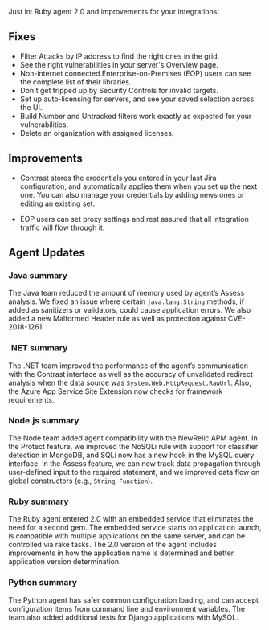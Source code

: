 <!--
title: "Contrast 3.5.4 - July 2018"
description: "Contrast 3.5.4 July 2018"
tags: "3.5.4 July Release Notes"
-->

Just in: Ruby agent 2.0 and improvements for your integrations! 

## Fixes

* Filter Attacks by IP address to find the right ones in the grid. 
* See the right vulnerabilities in your server's Overview page.
* Non-internet connected Enterprise-on-Premises (EOP) users can see the complete list of their libraries. 
* Don't get tripped up by Security Controls for invalid targets. 
* Set up auto-licensing for servers, and see your saved selection across the UI. 
* Build Number and Untracked filters work exactly as expected for your vulnerabilities. 
* Delete an organization with assigned licenses. 

## Improvements

* Contrast stores the credentials you entered in your last Jira configuration, and automatically applies them when you set up the next one. You can also manage your credentials by adding news ones or editing an existing set.

* EOP users can set proxy settings and rest assured that all integration traffic will flow through it.

## Agent Updates

### Java summary 

The Java team reduced the amount of memory used by agent’s Assess analysis. We fixed an issue where certain `java.lang.String` methods, if added as sanitizers or validators, could cause application errors. We also added a new Malformed Header rule as well as protection against CVE-2018-1261. 

### .NET summary 

The .NET team improved the performance of the agent’s communication with the Contrast interface as well as the accuracy of unvalidated redirect analysis when the data source was `System.Web.HttpRequest.RawUrl`. Also, the Azure App Service Site Extension now checks for framework requirements. 

### Node.js summary 

The Node team added agent compatibility with the NewRelic APM agent. In the Protect feature, we improved the NoSQLi rule with support for classifier detection in MongoDB, and SQLi now has a new hook in the MySQL query interface. In the Assess feature, we can now track data propagation through user-defined input to the required statement, and we improved data flow on global constructors (e.g., `String`, `Function`).

### Ruby summary 

The Ruby agent entered 2.0 with an embedded service that eliminates the need for a second gem. The embedded service starts on application launch, is compatible with multiple applications on the same server, and can be controlled via rake tasks. The 2.0 version of the agent includes improvements in how the application name is determined and better application version determination.

### Python summary

The Python agent has safer common configuration loading, and can accept configuration items from command line and environment variables. The team also added additional tests for Django applications with MySQL. 


